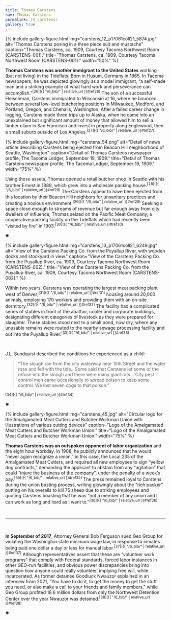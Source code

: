 ```yaml
---
title: Thomas Carstens
nav: Thomas Carstens
permalink: /4_carstens/
gallery: true
---
```


{% include gallery-figure.html img="carstens_12_p17061coll21_5874.jpg" alt="Thomas Carstens posing in a three piece suit and mustache" caption="Thomas Carstens, ca. 1909, Courtesy Tacoma Northwest Room (CARSTENS-001)." title="Thomas Carstens, ca. 1909, Courtesy Tacoma Northwest Room (CARSTENS-001)." width="50%" %}

**Thomas Carstens was another immigrant to the United States** working (but not living) in the Tideflats. Born in Husum, Germany in 1865. In Tacoma newspapers, he was depicted glowingly as a model immigrant, “a self-made man and a striking example of what hard work and perseverance can accomplish.”<sup>[26]({{ "/6_bib/" | relative_url }}#ref26)</sup> The son of a successful Fleischman, Carstens immigrated to Wisconsin at 16, where he bounced between several low-level butchering positions in Milwaukee, Medford, and Portland, Oregon, and Chehalis, Washington. After a failed career change in logging, Carstens made three trips up to Alaska, when he came into an unexplained but significant amount of money that allowed him to sell a timber claim in San Francisco and invest in property along Englewood, then a small suburb outside of Los Angeles.<sup>[27]({{ "/6_bib/" | relative_url }}#ref27)</sup>

{% include gallery-figure.html img="carstens_54.png" alt="Detail of news article describing Carstens being ejected from Beacon Hill neighborhood of Seattle, Washington" caption="Detail of Thomas Carstens newspaper profile, The Tacoma Ledger, September 19, 1909." title="Detail of Thomas Carstens newspaper profile, The Tacoma Ledger, September 19, 1909." width="75%" %}

Using these assets, Thomas opened a retail butcher shop in Seattle with his brother Ernest in 1889, which grew into a wholesale packing house.<sup>[28]({{ "/6_bib/" | relative_url }}#ref28)</sup> The Carstens appear to have been ejected from this location by their Beacon Hill neighbors for unsanitary practices and creating a noxious environment.<sup>[29]({{ "/6_bib/" | relative_url }}#ref29)</sup> Seeking a space close enough to streams of revenue but far enough away from city dwellers of influence, Thomas seized on the Pacific Meat Company, a cooperative packing facility on the Tideflats which had recently been “visited by fire” in 1903.<sup>[30]({{ "/6_bib/" | relative_url }}#ref30)</sup>

<div class="symbol-container">
    <p class="symbol">&#10042;</p>
</div>

{% include gallery-figure.html img="carstens_13_p17061coll21_6249.jpg" alt="View of the Carstens Packing Co. from the Puyallup River, with wooden docks and stockyard in view." caption="View of the Carstens Packing Co. from the Puyallup River, ca. 1909, Courtesy Tacoma Northwest Room (CARSTENS-002)." title="View of the Carstens Packing Co. from the Puyallup River, ca. 1909, Courtesy Tacoma Northwest Room (CARSTENS-002)." %}

Within two years, Carstens was operating the largest meat packing plant west of Denver;<sup>[31]({{ "/6_bib/" | relative_url }}#ref31)</sup> housing around 20,000 animals, employing 170 workers and providing them with an on-site dormitory.<sup>[32]({{ "/6_bib/" | relative_url }}#ref32)</sup> The facility had a complicated series of stables in front of the abattoir, cooler and corporate buildings, designating different categories of livestock as they were prepared for slaughter. These stables stood next to a small pond, now dry, where any unusable remains were routed to the nearby sewage processing facility and out into the Puyallup River.<sup>[33]({{ "/6_bib/" | relative_url }}#ref33)</sup>

<br>

J.L. Sundquist described the conditions he experienced as a child: 

<blockquote class="quote">
“The slough ran from the city waterway near 15th Street and the water rose and fell with the tide.. Some said that Carstens let some of the refuse into the slough and there were many giant rats… City pest control men came occasionally to spread poison to keep some control. We lost seven dogs to that poison.”
</blockquote>

<sup>[34]({{ "/6_bib/" | relative_url }}#ref34)</sup>

<div class="symbol-container">
    <p class="symbol">&#10042;</p>
</div>

{% include gallery-figure.html img="carstens_45.jpg" alt="Circular logo for the Amalgamated Meat Cutters and Butcher Workman Union with illustrations of various cutting devices" caption="Logo of the Amalgamated Meat Cutters and Butcher Workman Union." title="Logo of the Amalgamated Meat Cutters and Butcher Workman Union." width="75%" %}

**Thomas Carstens was an outspoken opponent of labor organization** and the eight hour workday. In 1908, he publicly announced that he would “never again recognize a union,” in this case, the Local 235 of the Amalgamated Meat Cutters, and required all new employees to sign “yellow dog contracts,” demanding the applicant to abstain from any “agitation” that could “injure the business of the company”, under the penalty of a week’s pay.<sup>[35]({{ "/6_bib/" | relative_url }}#ref35)</sup> The press remained loyal to Carstens during the union busting process, writing glowingly about the “rich packer” putting on his overalls to kill 75 sheep due to striking employees and quoting Carstens boasting that he was “not a member of any union and I can work as long and hard as I want to.”<sup>[36]({{ "/6_bib/" | relative_url }}#ref36)</sup>

<br>

___

<br>

**In September of 2017**, Attorney General Bob Ferguson sued Geo Group for violating the Washington state minimum wage law, in response to inmates being paid one dollar a day or less for manual labor.<sup>[37]({{ "/6_bib/" | relative_url }}#ref37)</sup> Although representatives assert that these are “volunteer work programs” that comply with Federal standards, forced labor instances in other GEO-run facilities, and obvious power discrepancies bring into question how anyone could really volunteer, implying free will, while incarcerated. As former detainee Goodluck Nwauzor explained in an interview from 2021, ”You have to do it, to get the money to get the stuff you need, or also make a call to your friends and family members," while Geo Group profited 18.6 million dollars from only the Northwest Detention Center over the year Nwauzor was detained.<sup>[38]({{ "/6_bib/" | relative_url }}#ref38)</sup>

<div class="symbol-container">
    <p class="symbol">&#10042;</p>
</div>

<br>
